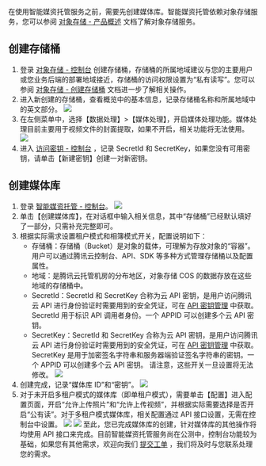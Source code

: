 在使用智能媒资托管服务之前，需要先创建媒体库。智能媒资托管依赖对象存储服务，您可以参阅 [对象存储 - 产品概述](https://cloud.tencent.com/document/product/436/6222) 文档了解对象存储服务。

## 创建存储桶

1. 登录 [对象存储 - 控制台](https://console.cloud.tencent.com/cos5) 创建存储桶，存储桶的所属地域建议与您的主要用户或您业务后端的部署地域接近，存储桶的访问权限设置为“私有读写”。您可以参阅 [对象存储 - 创建存储桶](https://cloud.tencent.com/document/product/436/13309) 文档进一步了解相关操作。
2. 进入新创建的存储桶，查看概览中的基本信息，记录存储桶名称和所属地域中的英文部分。
![](https://main.qcloudimg.com/raw/202cdbf8e9e8d31fcd54f4ba5737575f.png)
3. 在左侧菜单中，选择【数据处理】>【媒体处理】，开启媒体处理功能。媒体处理目前主要用于视频文件的封面提取，如果不开启，相关功能将无法使用。
![](https://main.qcloudimg.com/raw/79169769cc35cd11052bc26298b524bc.png)
4. 进入 [访问密钥 - 控制台](https://console.cloud.tencent.com/cam/capi) ，记录 SecretId 和 SecretKey，如果您没有可用密钥，请单击【新建密钥】创建一对新密钥。

## 创建媒体库

1. 登录 [智能媒资托管 - 控制台](https://cml.cloud.tencent.com/)。
![](https://main.qcloudimg.com/raw/6249aae8b5b6e8f7c8030e11bd4df82a.jpg)
2. 单击【创建媒体库】，在对话框中输入相关信息，其中“存储桶”已经默认填好了一部分，只需补充完整即可。
3. 根据实际需求设置租户模式和相簿模式开关，配置说明如下：
	- 存储桶：存储桶（Bucket）是对象的载体，可理解为存放对象的“容器”。用户可以通过腾讯云控制台、API、SDK 等多种方式管理存储桶以及配置属性。
	- 地域：是腾讯云托管机房的分布地区，对象存储 COS 的数据存放在这些地域的存储桶中。
	- SecretId：SecretId 和 SecretKey 合称为云 API 密钥，是用户访问腾讯云 API 进行身份验证时需要用到的安全凭证，可在 [API 密钥管理](https://console.cloud.tencent.com/cam/capi) 中获取。SecretId 用于标识 API 调用者身份。一个 APPID 可以创建多个云 API 密钥。
	- SecretKey：SecretId 和 SecretKey 合称为云 API 密钥，是用户访问腾讯云 API 进行身份验证时需要用到的安全凭证，可在 [API 密钥管理](https://console.cloud.tencent.com/cam/capi) 中获取。SecretKey 是用于加密签名字符串和服务器端验证签名字符串的密钥。一个 APPID 可以创建多个云 API 密钥。
	请注意，这些开关一旦设置将无法修改。
	![](https://main.qcloudimg.com/raw/3bb444d82cdf419a3f54395a54d0861e.jpg)
4. 创建完成，记录“媒体库 ID”和“密钥”。
![](https://main.qcloudimg.com/raw/71fff5a0c8fa6fc1d249951d110c6faa.jpg)
5. 对于未开启多租户模式的媒体库（即单租户模式），需要单击【配置】进入配置页面，开启“允许上传照片”和“允许上传视频”，并根据实际需要选择是否开启“公有读”。对于多租户模式媒体库，相关配置通过 API 接口设置，无需在控制台中设置。
![](https://main.qcloudimg.com/raw/bc9b7e6dd77fdac4d40323c5e11e7f20.jpg)
![](https://main.qcloudimg.com/raw/654dbcb3ff7568abe78011bfeeab14ad.jpg)
至此，您已完成媒体库的创建，针对媒体库的其他操作将均使用 API 接口来完成。目前智能媒资托管服务尚在公测中，控制台功能较为基础，如果您有其他需求，欢迎向我们 [提交工单](https://console.cloud.tencent.com/workorder/category) ，我们将及时与您联系处理您的需求。

